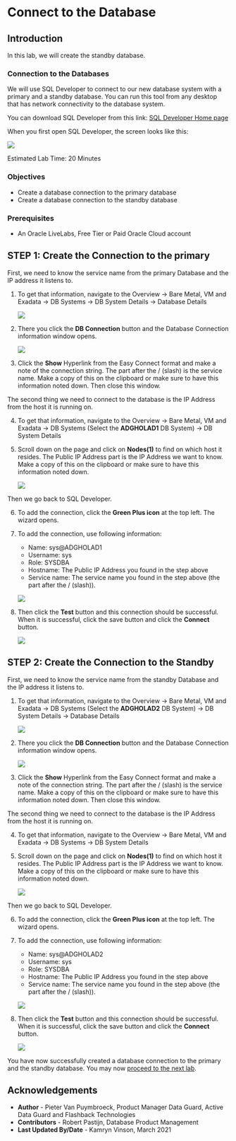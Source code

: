 # Connect to the Database

## Introduction
In this lab, we will create the standby database.

### Connection to the Databases

We will use SQL Developer to connect to our new database system with a primary and a standby database. 
You can run this tool from any desktop that has network connectivity to the database system.

You can download SQL Developer from this link: [SQL Developer Home page](https://www.oracle.com/be/database/technologies/appdev/sqldeveloper-landing.html) 

When you first open SQL Developer, the screen looks like this:

![](./images/DB-connection-02.png)

Estimated Lab Time: 20 Minutes

### Objectives
- Create a database connection to the primary database
- Create a database connection to the standby database

### Prerequisites
- An Oracle LiveLabs, Free Tier or Paid Oracle Cloud account

## **STEP 1**: Create the Connection to the primary

First, we need to know the service name from the primary Database and the IP address it listens to. 

1. To get that information, navigate to the Overview
-> Bare Metal, VM and Exadata
-> DB Systems
-> DB System Details
-> Database Details

    ![](./images/DB-connection-01.png)

2. There you click the **DB Connection** button and the Database Connection information window opens.

    ![](./images/DB-connection-03.png)

3. Click the **Show** Hyperlink from the Easy Connect format and make a note of the connection string. The part after the / (slash) is the service name. Make a copy of this on the clipboard or make sure to have this information noted down. Then close this window.

The second thing we need to connect to the database is the IP Address from the host it is running on.

4. To get that information, navigate to the Overview
-> Bare Metal, VM and Exadata
-> DB Systems (Select the **ADGHOLAD1** DB System)
-> DB System Details

5. Scroll down on the page and click on **Nodes(1)** to find on which host it resides.
The Public IP Address part is the IP Address we want to know. Make a copy of this on the clipboard or make sure to have this information noted down. 

    ![](./images/DB-connection-04.png)

Then we go back to SQL Developer.

6. To add the connection, click the **Green Plus icon** at the top left.
The wizard opens.

7. To add the connection, use following information:

    * Name: sys@ADGHOLAD1
    * Username: sys
    * Role: SYSDBA
    * Hostname: The Public IP Address you found in the step above
    * Service name: The service name you found in the step above (the part after the / (slash)).

    ![](./images/DB-connection-05.png)

8. Then click the **Test** button and this connection should be successful. When it is successful, click the save button and click the **Connect** button.

    ![](./images/DB-connection-06.png)


## **STEP 2**: Create the Connection to the Standby

First, we need to know the service name from the standby Database and the IP address it listens to. 

1. To get that information, navigate to the Overview
-> Bare Metal, VM and Exadata
-> DB Systems  (Select the **ADGHOLAD2** DB System)
-> DB System Details
-> Database Details

    ![](./images/DB-connection-07.png)

2. There you click the **DB Connection** button and the Database Connection information window opens.

    ![](./images/DB-connection-08.png)

3. Click the **Show** Hyperlink from the Easy Connect format and make a note of the connection string. The part after the / (slash) is the service name. Make a copy of this on the clipboard or make sure to have this information noted down. Then close this window.

The second thing we need to connect to the database is the IP Address from the host it is running on.

4. To get that information, navigate to the Overview
-> Bare Metal, VM and Exadata
-> DB Systems
-> DB System Details

5. Scroll down on the page and click on **Nodes(1)** to find on which host it resides.
The Public IP Address part is the IP Address we want to know. Make a copy of this on the clipboard or make sure to have this information noted down. 

    ![](./images/DB-connection-09.png)

Then we go back to SQL Developer.

6. To add the connection, click the **Green Plus icon** at the top left.
The wizard opens.

7. To add the connection, use following information:

    * Name: sys@ADGHOLAD2
    * Username: sys
    * Role: SYSDBA
    * Hostname: The Public IP Address you found in the step above
    * Service name: The service name you found in the step above (the part after the / (slash)).

    ![](./images/DB-connection-10.png)

8. Then click the **Test** button and this connection should be successful. When it is successful, click the save button and click the **Connect** button.

    ![](./images/DB-connection-11.png)


You have now successfully created a database connection to the primary and the standby database. You may now [proceed to the next lab](#next).

## Acknowledgements

- **Author** - Pieter Van Puymbroeck, Product Manager Data Guard, Active Data Guard and Flashback Technologies
- **Contributors** - Robert Pastijn, Database Product Management
- **Last Updated By/Date** -  Kamryn Vinson, March 2021